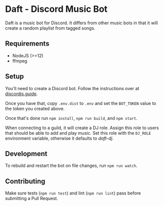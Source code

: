 # Daft - Discord Music Bot

Daft is a music bot for Discord. It differs from other music bots in that it will
create a random playlist from tagged songs.

## Requirements

* NodeJS (>=12)
* ffmpeg

## Setup

You'll need to create a Discord bot. Follow the instructions over at
[discordjs.guide](https://discordjs.guide/preparations/setting-up-a-bot-application.html#creating-your-bot).

Once you have that, copy `.env.dist` to `.env` and set the `BOT_TOKEN` value to
the token you created above.

Once that's done run `npm install`, `npm run build`, and `npm start`.

When connecting to a guild, it will create a DJ role. Assign this role to users
that should be able to add and play music. Set this role with the `DJ_ROLE`
environment variable, otherwise it defaults to _daft-dj_.

## Development

To rebuild and restart the bot on file changes, run `npm run watch`.

## Contributing

Make sure tests (`npm run test`) and lint (`npm run lint`) pass before submitting
a Pull Request.
